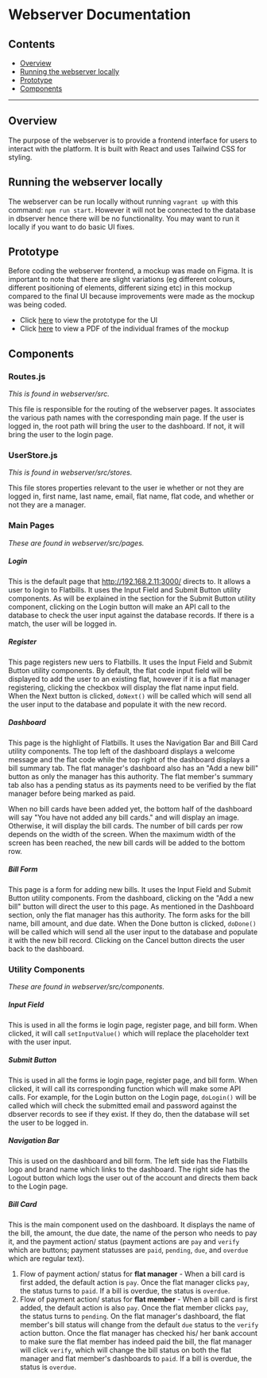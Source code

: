# Webserver Documentation

## Contents
- [Overview](#overview)
- [Running the webserver locally](#running-the-webserver-locally)
- [Prototype](#prototype)
- [Components](#components)

---

## Overview
The purpose of the webserver is to provide a frontend interface for users to interact with the platform. It is built with React and uses Tailwind CSS for styling. 

## Running the webserver locally
The webserver can be run locally without running `vagrant up` with this command: `npm run start`. However it will not be connected to the database in dbserver hence there will be no functionality. You may want to run it locally if you want to do basic UI fixes.

## Prototype
Before coding the webserver frontend, a mockup was made on Figma. It is important to note that there are slight variations (eg different colours, different positioning of elements, different sizing etc) in this mockup compared to the final UI because improvements were made as the mockup was being coded.
- Click [here](https://www.figma.com/proto/dCuyr7IzSFl7IAJ5QDOpDg/349-Assignment-1?node-id=29%3A1382&scaling=scale-down&page-id=0%3A1&starting-point-node-id=29%3A923&show-proto-sidebar=1) to view the prototype for the UI
- Click [here](./Webserver%20UI.pdf) to view a PDF of the individual frames of the mockup

## Components

### Routes.js
_This is found in webserver/src._

This file is responsible for the routing of the webserver pages. It associates the various path names with the corresponding main page. If the user is logged in, the root path will bring the user to the dashboard. If not, it will bring the user to the login page.

### UserStore.js
_This is found in webserver/src/stores._

This file stores properties relevant to the user ie whether or not they are logged in, first name, last name, email, flat name, flat code, and whether or not they are a manager.

### Main Pages
_These are found in webserver/src/pages._

##### Login
This is the default page that http://192.168.2.11:3000/ directs to. It allows a user to login to Flatbills. It uses the Input Field and Submit Button utility components. As will be explained in the section for the Submit Button utility component, clicking on the Login button will make an API call to the database to check the user input against the database records. If there is a match, the user will be logged in.

##### Register
This page registers new uers to Flatbills. It uses the Input Field and Submit Button utility components. By default, the flat code input field will be displayed to add the user to an existing flat, however if it is a flat manager registering, clicking the checkbox will display the flat name input field. When the Next button is clicked, `doNext()` will be called which will send all the user input to the database and populate it with the new record.

##### Dashboard
This page is the highlight of Flatbills. It uses the Navigation Bar and Bill Card utility components. The top left of the dashboard displays a welcome message and the flat code while the top right of the dashboard displays a bill summary tab. The flat manager's dashboard also has an "Add a new bill" button as only the manager has this authority. The flat member's summary tab also has a pending status as its payments need to be verified by the flat manager before being marked as paid.

When no bill cards have been added yet, the bottom half of the dashboard will say "You have not added any bill cards." and will display an image. Otherwise, it will display the bill cards. The number of bill cards per row depends on the width of the screen. When the maximum width of the screen has been reached, the new bill cards will be added to the bottom row.

##### Bill Form
This page is a form for adding new bills. It uses the Input Field and Submit Button utility components. From the dashboard, clicking on the "Add a new bill" button will direct the user to this page. As mentioned in the Dashboard section, only the flat manager has this authority. The form asks for the bill name, bill amount, and due date. When the Done button is clicked, `doDone()` will be called which will send all the user input to the database and populate it with the new bill record. Clicking on the Cancel button directs the user back to the dashboard.

### Utility Components
_These are found in webserver/src/components._

##### Input Field
This is used in all the forms ie login page, register page, and bill form. When clicked, it will call `setInputValue()` which will replace the placeholder text with the user input.

##### Submit Button
This is used in all the forms ie login page, register page, and bill form. When clicked, it will call its corresponding function which will make some API calls. For example, for the Login button on the Login page, `doLogin()` will be called which will check the submitted email and password against the dbserver records to see if they exist. If they do, then the database will set the user to be logged in.

##### Navigation Bar
This is used on the dashboard and bill form. The left side has the Flatbills logo and brand name which links to the dashboard. The right side has the Logout button which logs the user out of the account and directs them back to the Login page.

##### Bill Card
This is the main component used on the dashboard. It displays the name of the bill, the amount, the due date, the name of the person who needs to pay it, and the payment action/ status (payment actions are `pay` and `verify` which are buttons; payment statusses are `paid`, `pending`, `due`, and `overdue` which are regular text).
1. Flow of payment action/ status for __flat manager__ - When a bill card is first added, the default action is `pay`. Once the flat manager clicks `pay`, the status turns to `paid`. If a bill is overdue, the status is `overdue`.
2. Flow of payment action/ status for __flat member__ - When a bill card is first added, the default action is also `pay`. Once the flat member clicks `pay`, the status turns to `pending`. On the flat manager's dashboard, the flat member's bill status will change from the default `due` status to the `verify` action button. Once the flat manager has checked his/ her bank account to make sure the flat member has indeed paid the bill, the flat manager will click `verify`, which will change the bill status on both the flat manager and flat member's dashboards to `paid`. If a bill is overdue, the status is `overdue`.

